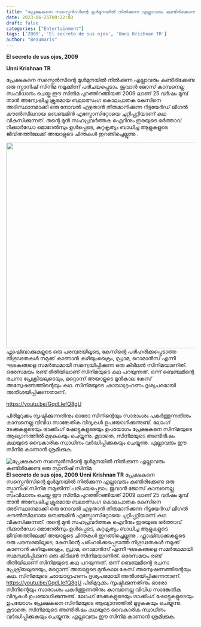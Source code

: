 ```yaml
---
title: "പ്രേക്ഷകനെ സസ്പെൻസിന്റെ മുൾമുനയിൽ നിൽക്കുന്ന എല്ലാവരും കണ്ടിരിക്കേണ്ട ഒരു സ്പാനിഷ് സിനിമ"
date: 2023-06-25T09:22:03
draft: false
categories: ["Entertainment"]
tags: ['2009', 'El secreto de sus ojos', 'Unni Krishnan TR']
author: "Beaumaris"
---
```


<strong>El secreto de sus ojos, 2009</strong>

<strong>Unni Krishnan TR </strong>

പ്രേക്ഷകനെ സസ്പെൻസിന്റെ മുൾമുനയിൽ നിൽക്കുന്ന എല്ലാവരും കണ്ടിരിക്കേണ്ട ഒരു സ്പാനിഷ് സിനിമ നമുക്കിന്ന് പരിചയപ്പെടാം. ജുവാൻ ജോസ് കാമ്പനെല്ല സംവിധാനം ചെയ്ത ഈ സിനിമ പുറത്തിറങ്ങിയത് 2009 ലാണ് 25 വർഷം മുമ്പ് താൻ അന്വേഷിച്ച ക്രൂരമായ ബലാത്സംഗ കൊലപാതക കേസിനെ അടിസ്ഥാനമാക്കി ഒരു നോവൽ എഴുതാൻ തീരുമാനിക്കുന്ന റിട്ടയേർഡ് ലീഗൽ കൗൺസിലറായ ബെഞ്ചമിൻ എസ്പോസിറ്റോയെ ചുറ്റിപ്പറ്റിയാണ് കഥ വികസിക്കുന്നത്. തന്റെ മുൻ സഹപ്രവർത്തക ഐറിനും ഇരയുടെ ഭർത്താവ് റിക്കാർഡോ മൊറേൽസും ഉൾപ്പെടെ, കുറ്റകൃത്യം ബാധിച്ച ആളുകളുടെ ജീവിതത്തിലേക്ക് അയാളുടെ ചിന്തകൾ ഇറങ്ങിച്ചെല്ലുന്നു .

<a href="https://cdn.boolokam.com/articles/2023/06/dddfff.webp"><img class="size-full wp-image-400941 aligncenter" src="https://cdn.boolokam.com/articles/2023/06/dddfff.webp" alt="" width="820" height="549" /></a>ഫ്ലാഷ്ബാക്കുകളുടെ ഒരു പരമ്പരയിലൂടെ, കേസിന്റെ പരിഹരിക്കപ്പെടാത്ത നിഗൂഢതകൾ നമുക്ക് കാണാൻ കഴിയുംക്രൈം, ഡ്രാമ, റൊമാൻസ് എന്നീ ഘടകങ്ങളെ സമർത്ഥമായി സമന്വയിപ്പിക്കുന്ന ഒരു കിടിലൻ സിനിമയാണിത്. ഒരേസമയം രണ്ട് രീതിയിലാണ് സിനിമയുടെ കഥ പറയുന്നത്. ഒന്ന് ബെഞ്ചമിന്റെ രചനാ പ്രേക്രിയലുടെയും, മറ്റൊന്ന് അയാളുടെ മുൻകാല കേസ് അന്വേഷണത്തിന്റെയും കഥ. സിനിമയുടെ ഛായാഗ്രഹണം ദൃശ്യപരമായി അതിശയിപ്പിക്കുന്നതാണ്.

https://youtu.be/GqdLlefQ8gU

പിരിമുറുക്കം സൃഷ്ടിക്കുന്നതിനും ഓരോ സീനിന്റെയും സാരാംശം പകർത്തുന്നതിനും കാമ്പനെല്ല വിവിധ സാങ്കേതിക വിദ്യകൾ ഉപയോഗിക്കുന്നുണ്ട്. ലോംഗ് ടേക്കുകളുടെയും ട്രാക്കിംഗ് ഷോട്ടുകളുടെയും ഉപയോഗം പ്രേക്ഷകനെ സിനിമയുടെ ആഖ്യാനത്തിൽ മുഴുകുകയും ചെയ്യുന്നു. കൂടാതെ, സിനിമയുടെ അണ്ടിരീഷം കഥയുടെ വൈകാരിക സ്വാധീനം വർദ്ധിപ്പിക്കുകയും ചെയ്യുന്നു. എല്ലാവരും ഈ സിനിമ കാണാൻ ശ്രമിക്കുക.


![പ്രേക്ഷകനെ സസ്പെൻസിന്റെ മുൾമുനയിൽ നിൽക്കുന്ന എല്ലാവരും കണ്ടിരിക്കേണ്ട ഒരു സ്പാനിഷ് സിനിമ](https://cdn.boolokam.com/articles/2023/06/dddfff.webp)**El secreto de sus ojos, 2009** **Unni Krishnan TR** പ്രേക്ഷകനെ സസ്പെൻസിന്റെ മുൾമുനയിൽ നിൽക്കുന്ന എല്ലാവരും കണ്ടിരിക്കേണ്ട ഒരു സ്പാനിഷ് സിനിമ നമുക്കിന്ന് പരിചയപ്പെടാം. ജുവാൻ ജോസ് കാമ്പനെല്ല സംവിധാനം ചെയ്ത ഈ സിനിമ പുറത്തിറങ്ങിയത് 2009 ലാണ് 25 വർഷം മുമ്പ് താൻ അന്വേഷിച്ച ക്രൂരമായ ബലാത്സംഗ കൊലപാതക കേസിനെ അടിസ്ഥാനമാക്കി ഒരു നോവൽ എഴുതാൻ തീരുമാനിക്കുന്ന റിട്ടയേർഡ് ലീഗൽ കൗൺസിലറായ ബെഞ്ചമിൻ എസ്പോസിറ്റോയെ ചുറ്റിപ്പറ്റിയാണ് കഥ വികസിക്കുന്നത്. തന്റെ മുൻ സഹപ്രവർത്തക ഐറിനും ഇരയുടെ ഭർത്താവ് റിക്കാർഡോ മൊറേൽസും ഉൾപ്പെടെ, കുറ്റകൃത്യം ബാധിച്ച ആളുകളുടെ ജീവിതത്തിലേക്ക് അയാളുടെ ചിന്തകൾ ഇറങ്ങിച്ചെല്ലുന്നു . [](https://cdn.boolokam.com/articles/2023/06/dddfff.webp)ഫ്ലാഷ്ബാക്കുകളുടെ ഒരു പരമ്പരയിലൂടെ, കേസിന്റെ പരിഹരിക്കപ്പെടാത്ത നിഗൂഢതകൾ നമുക്ക് കാണാൻ കഴിയുംക്രൈം, ഡ്രാമ, റൊമാൻസ് എന്നീ ഘടകങ്ങളെ സമർത്ഥമായി സമന്വയിപ്പിക്കുന്ന ഒരു കിടിലൻ സിനിമയാണിത്. ഒരേസമയം രണ്ട് രീതിയിലാണ് സിനിമയുടെ കഥ പറയുന്നത്. ഒന്ന് ബെഞ്ചമിന്റെ രചനാ പ്രേക്രിയലുടെയും, മറ്റൊന്ന് അയാളുടെ മുൻകാല കേസ് അന്വേഷണത്തിന്റെയും കഥ. സിനിമയുടെ ഛായാഗ്രഹണം ദൃശ്യപരമായി അതിശയിപ്പിക്കുന്നതാണ്. https://youtu.be/GqdLlefQ8gU പിരിമുറുക്കം സൃഷ്ടിക്കുന്നതിനും ഓരോ സീനിന്റെയും സാരാംശം പകർത്തുന്നതിനും കാമ്പനെല്ല വിവിധ സാങ്കേതിക വിദ്യകൾ ഉപയോഗിക്കുന്നുണ്ട്. ലോംഗ് ടേക്കുകളുടെയും ട്രാക്കിംഗ് ഷോട്ടുകളുടെയും ഉപയോഗം പ്രേക്ഷകനെ സിനിമയുടെ ആഖ്യാനത്തിൽ മുഴുകുകയും ചെയ്യുന്നു. കൂടാതെ, സിനിമയുടെ അണ്ടിരീഷം കഥയുടെ വൈകാരിക സ്വാധീനം വർദ്ധിപ്പിക്കുകയും ചെയ്യുന്നു. എല്ലാവരും ഈ സിനിമ കാണാൻ ശ്രമിക്കുക.
